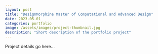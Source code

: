 ```yaml
---
layout: post
title: "DesignMorphine Master of Computational and Advanced Design"
date: 2023-05-01
categories: portfolio
image: /assets/images/project-thumbnail.jpg
description: "Short description of the portfolio project"
---
```


Project details go here...
